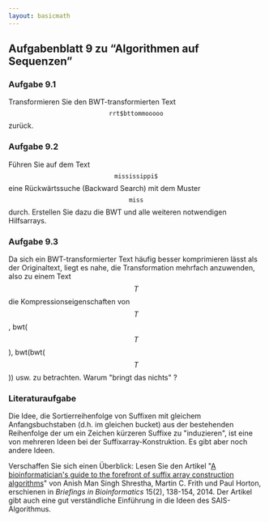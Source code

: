 ```yaml
---
layout: basicmath
---
```


## Aufgabenblatt 9 zu “Algorithmen auf Sequenzen”


### Aufgabe 9.1

Transformieren Sie den BWT-transformierten Text $$\texttt{rrt\$bttommooooo}$$ zurück.


### Aufgabe 9.2

Führen Sie auf dem Text $$\texttt{mississippi\$}$$ eine Rückwärtssuche (Backward Search) mit dem Muster $$\texttt{miss}$$ durch.
Erstellen Sie dazu die BWT und alle weiteren notwendigen Hilfsarrays. 


### Aufgabe 9.3

Da sich ein BWT-transformierter Text häufig besser komprimieren lässt als der Originaltext, liegt es nahe, die Transformation mehrfach anzuwenden, also zu einem Text $$T$$ die Kompressionseigenschaften von $$T$$, bwt($$T$$), bwt(bwt($$T$$)) usw. zu betrachten.
Warum "bringt das nichts" ?


### Literaturaufgabe

Die Idee, die Sortierreihenfolge von Suffixen mit gleichem Anfangsbuchstaben (d.h. im gleichen bucket) aus der bestehenden Reihenfolge der um ein Zeichen kürzeren Suffixe zu "induzieren", ist eine von mehreren Ideen bei der Suffixarray-Konstruktion.
Es gibt aber noch andere Ideen.

Verschaffen Sie sich einen Überblick: Lesen Sie den Artikel "[A bioinformatician's guide to the forefront of suffix array construction algorithms](https://www.ncbi.nlm.nih.gov/pmc/articles/PMC3956071/)" von Anish Man Singh Shrestha, Martin C. Frith und Paul Horton, erschienen in *Briefings in Bioinformatics* 15(2), 138-154, 2014.
Der Artikel gibt auch eine gut verständliche Einführung in die Ideen des SAIS-Algorithmus.
